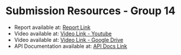 # Submission Resources - Group 14

- Report available at: [Report Link](https://drive.google.com/file/d/1TSxrlpeCwZ3xbb6_X2oiospn02GJAJrw/view?usp=sharing)
- Video available at: [Video Link - Youtube](https://drive.google.com/file/d/13Jk_bqoHJbVmJuY1Wwu1G0RN8RjREtBy/view?usp=sharing)
- Video available at: [Video Link - Google Drive](https://youtu.be/PXblHM6I7G4)
- API Documentation available at: [API Docs Link](https://documenter.getpostman.com/view/11511653/SztEYSBa?version=latest)
